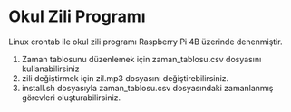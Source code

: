 # Okul Zili Programı
Linux crontab ile okul zili programı Raspberry Pi 4B üzerinde denenmiştir.

1. Zaman tablosunu düzenlemek için zaman_tablosu.csv dosyasını kullanabilirsiniz
2. zili değiştirmek için zil.mp3 dosyasını değiştirebilirsiniz.
3. install.sh dosyasıyla zaman_tablosu.csv dosyasındaki zamanlanmış görevleri oluşturabilirsiniz.


